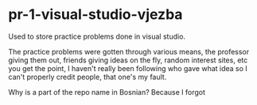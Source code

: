 # pr-1-visual-studio-vjezba

Used to store practice problems done in visual studio.

The practice problems were gotten through various means, 
the professor giving them out, friends giving ideas on the fly, 
random interest sites, etc you get the point, I haven't really 
been following who gave what idea so I can't properly credit people, 
that one's my fault.

Why is a part of the repo name in Bosnian? Because I forgot
